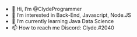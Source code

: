 - 👋 Hi, I’m @ClydeProgrammer
- 👀 I’m interested in Back-End, Javascript, Node.JS
- 🌱 I’m currently learning Java Data Science
- 📫 How to reach me Discord: Clyde.#2040

<!---
ClydeProgrammer/ClydeProgrammer is a ✨ special ✨ repository because its `README.md` (this file) appears on your GitHub profile.
You can click the Preview link to take a look at your changes.
--->
